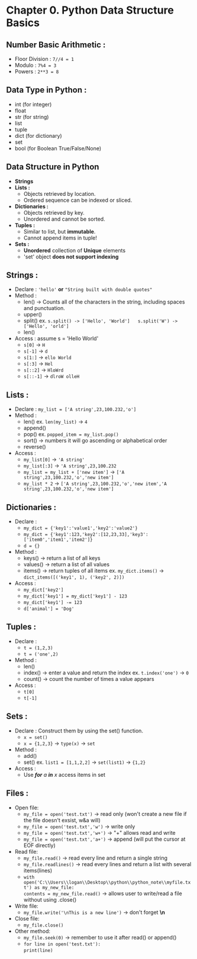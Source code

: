 # Chapter **0.**  Python Data Structure Basics

## **Number Basic Arithmetic :**  
 * Floor Division : `7//4 = 1`
 * Modulo :  `7%4 = 3`
 * Powers : `2**3 = 8`
 
## Data Type in Python :
 * int (for integer)
 * float
 * str (for string)
 * list
 * tuple
 * dict (for dictionary)
 * set
 * bool (for Boolean True/False/None)

## Data Structure in Python
* **Strings**
* **Lists :**
    + Objects retrieved by location.  
    + Ordered sequence can be indexed or sliced.  
* **Dictionaries :**
    + Objects retrieved by key.
    + Unordered and cannot be sorted.
* **Tuples :**
    + Similar to list, but **immutable**.
    + Cannot append items in tuple!
* **Sets :**
    + **Unordered** collection of **Unique** elements
    + 'set' object **does not support indexing**

## Strings :
 * Declare : `'hello'` **or** `"String built with double quotes"`
 * Method  : 
     + len() -> Counts all of the characters in the string, including spaces and punctuation.
     + upper()
     + split() ex. `s.split() -> ['Hello', 'World']   s.split('W') ->  ['Hello', 'orld']`
     + len()
 * Access  :  assume s = 'Hello World'
     + `s[0]` -> `H`
     + `s[-1]` -> `d`
     + `s[1:]` -> `ello World`
     + `s[:3]` -> `Hel`
     + `s[::2]` -> `HloWrd`
     + `s[::-1]` -> `dlroW olleH`  

## Lists :
 * Declare : `my_list = ['A string',23,100.232,'o']`  
 * Method  : 
     + len() ex. `len(my_list)` -> `4`
     + append()
     + pop() ex. `popped_item = my_list.pop()` 
     + sort() -> numbers it will go ascending or alphabetical order
     + reverse()
 * Access  :
     + `my_list[0]` -> `'A string'`
     + `my_list[:3]` -> `'A string',23,100.232`
     + `my_list = my_list + ['new item']` -> `['A string',23,100.232,'o','new item']`
     + `my_list * 2` -> `['A string',23,100.232,'o','new item','A string',23,100.232,'o','new item']`
     
## Dictionaries :
 * Declare : 
     + `my_dict = {'key1':'value1','key2':'value2'}`  
     + `my_dict = {'key1':123,'key2':[12,23,33],'key3':['item0','item1','item2']}`  
     + `d = {}`
 * Method  : 
     + keys() -> return a list of all keys
     + values() -> return a list of all values
     + items() -> return tuples of all items  ex. `my_dict.items()` -> `dict_items([('key1', 1), ('key2', 2)])`
 * Access  :
     + `my_dict['key2']`
     + `my_dict['key1'] = my_dict['key1'] - 123`
     + `my_dict['key1'] -= 123`
     + `d['animal'] = 'Dog'`
     
## Tuples :
 * Declare :
     + `t = (1,2,3)`
     + `t = ('one',2)`
 * Method  :
     + len()
     + index() -> enter a value and return the index  ex. `t.index('one')` -> `0`
     + count() -> count the number of times a value appears
 * Access  :
     + `t[0]`
     + `t[-1]`
 
 ## Sets :
 * Declare : Construct them by using the set() function.
     + `x = set()`
     + `x = {1,2,3}` -> `type(x)` -> `set`
 * Method  :
     + add()
     + set() ex. `list1 = [1,1,2,2]` -> `set(list1)` -> `{1,2}`
 * Access  :
     + Use _**for** a **in** x_ access items in set
 
  ## Files :
 * Open file:
     + `my_file = open('test.txt')`       -> read only (won't create a new file if the file doesn't exsist, w&a will)
     + `my_file = open('test.txt','w')`   -> write only
     + `my_file = open('test.txt','w+')`  -> "+" allows read and write 
     + `my_file = open('test.txt','a+')`  -> append (will put the cursor at EOF directly)
 * Read file:
     + `my_file.read()` -> read every line and return a single string
     + `my_file.readlines()` -> read every lines and return a list with several items(lines)
     + `with open('C:\\Users\\logan\\Desktop\\python\\python_note\\myfile.txt') as my_new_file:`  
     `contents = my_new_file.read()` -> allows user to write/read a file without using .close()
 * Write file:
     + `my_file.write('\nThis is a new line')` -> don't forget **\n**
 * Close file:
     + `my_file.close()`
 * Other method:
     + `my_file.seek(0)` -> remember to use it after read() or append()
     + `for line in open('test.txt'):`  
     `print(line)`
    
